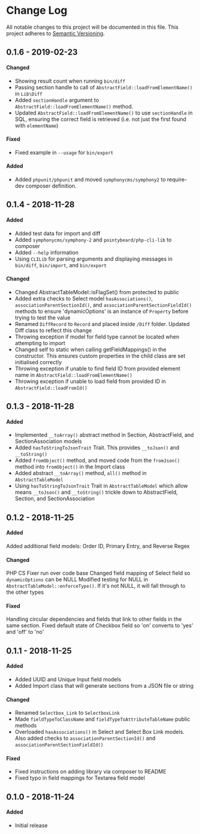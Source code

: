 # Change Log
All notable changes to this project will be documented in this file.
This project adheres to [Semantic Versioning](http://semver.org/).

## 0.1.6 - 2019-02-23
#### Changed
- Showing result count when running `bin/diff`
- Passing section handle to call of `AbstractField::loadFromElementName()` in `Lib\Diff`
- Added `sectionHandle` argument to `AbstractField::loadFromElementName()` method.
- Updated `AbstractField::loadFromElementName()` to use `sectionHandle` in SQL, ensuring the correct field is retrieved (i.e. not just the first found with `elementName`)

#### Fixed
- Fixed example in `--usage` for `bin/export`

#### Added
- Added `phpunit/phpunit` and moved `symphonycms/symphony2` to require-dev composer definition.

## 0.1.4 - 2018-11-28
#### Added
- Added test data for import and diff
- Added `symphonycms/symphony-2` and `pointybeard/php-cli-lib` to composer
- Added `--help` information
- Using `CLILib` for parsing arguments and displaying messages in `bin/diff`, `bin/import`, and `bin/export`

#### Changed
- Changed AbstractTableModel::isFlagSet() from protected to public
- Added extra checks to Select model `hasAssociations()`, `associationParentSectionId()`, and `associationParentSectionFieldId()` methods to ensure 'dynamicOptions' is an instance of `Property` before trying to test the value
- Renamed `DiffRecord` to `Record` and placed inside `/Diff` folder. Updated Diff class to reflect this change
- Throwing exception if model for field type cannot be located when attempting to import
- Changed self to static when calling getFieldMappings() in the constructor. This ensures custom properties in the child class are set initialised correctly
- Throwing exception if unable to find field ID from provided element name in `AbstractField::loadFromElementName()`
- Throwing exception if unable to load field from provided ID in `AbstractField::loadFromId()`

## 0.1.3 - 2018-11-28
#### Added
* Implemented `__toArray()` abstract method in Section, AbstractField, and SectionAssociation models
* Added `hasToStringToJsonTrait` Trait. This provides `__toJson()` and `__toString()`
* Added `fromObject()` method, and moved code from the `fromJson()` method into `fromObject()` in the Import class
* Added abstract `__toArray()` method, `all()` method in `AbstractTableModel`
* Using `hasToStringToJsonTrait` Trait in `AbstractTableModel` which allow means `__toJson()` and `__toString()` trickle down to AbstractField, Section, and SectionAssociation

## 0.1.2 - 2018-11-25
#### Added
Added additional field models: Order ID, Primary Entry, and Reverse Regex

#### Changed
PHP CS Fixer run over code base
Changed field mapping of Select field so `dynamicOptions` can be NULL
Modified testing for NULL in `AbstractTableModel::enforceType()`. If it's not NULL, it will fall through to the other types

#### Fixed
Handling circular dependencies and fields that link to other fields in the same section.
Fixed default state of Checkbox field so 'on' converts to 'yes' and 'off' to 'no'

## 0.1.1 - 2018-11-25
#### Added
- Added UUID and Unique Input field models
- Added Import class that will generate sections from a JSON file or string

#### Changed
- Renamed `Selectbox_Link` to `SelectboxLink`
- Made `fieldTypeToClassName` and `fieldTypeToAttributeTableName` public methods
- Overloaded `hasAssociations()` in Select and Select Box Link models. Also added checks to `associationParentSectionId()` and `associationParentSectionFieldId()`

#### Fixed
- Fixed instructions on adding library via composer to README
- Fixed typo in field mappings for Textarea field model

## 0.1.0 - 2018-11-24
#### Added
- Initial release
